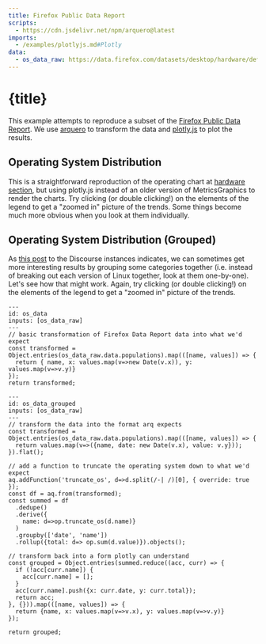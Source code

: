 ```yaml
---
title: Firefox Public Data Report
scripts:
  - https://cdn.jsdelivr.net/npm/arquero@latest
imports:
  - /examples/plotlyjs.md#Plotly
data:
  - os_data_raw: https://data.firefox.com/datasets/desktop/hardware/default/osName/index.json
---
```


# {title}

This example attempts to reproduce a subset of the [Firefox Public Data Report].
We use [arquero] to transform the data and [plotly.js] to plot the results.

[firefox public data report]: https://data.firefox.com/
[arquero]: https://uwdata.github.io/arquero
[plotly.js]: https://plotly.com/javascript/

## Operating System Distribution

This is a straightforward reproduction of the operating chart at [hardware section], but using plotly.js instead of an older version of MetricsGraphics to render the charts.
Try clicking (or double clicking!) on the elements of the legend to get a "zoomed in" picture of the trends.
Some things become much more obvious when you look at them individually.

<Plotly data={os_data} />

[hardware section]: https://data.firefox.com/dashboard/hardware

## Operating System Distribution (Grouped)

As [this post] to the Discourse instances indicates, we can sometimes get more interesting results by grouping some categories together (i.e. instead of breaking out each version of Linux together, look at them one-by-one).
Let's see how that might work.
Again, try clicking (or double clicking!) on the elements of the legend to get a "zoomed in" picture of the trends.

[this post]: https://discourse.mozilla.org/t/some-hardware-reports-could-yield-more-interesting-information-than-they-currently-do/49462

<Plotly data={os_data_grouped} />

```{code-cell} js
---
id: os_data
inputs: [os_data_raw]
---
// basic transformation of Firefox Data Report data into what we'd expect
const transformed = Object.entries(os_data_raw.data.populations).map(([name, values]) => {
  return { name, x: values.map(v=>new Date(v.x)), y: values.map(v=>v.y)}
});
return transformed;
```

```{code-cell} js
---
id: os_data_grouped
inputs: [os_data_raw]
---
// transform the data into the format arq expects
const transformed = Object.entries(os_data_raw.data.populations).map(([name, values]) => {
  return values.map(v=>({name, date: new Date(v.x), value: v.y}));
}).flat();

// add a function to truncate the operating system down to what we'd expect
aq.addFunction('truncate_os', d=>d.split(/-| /)[0], { override: true });
const df = aq.from(transformed);
const summed = df
  .dedupe()
  .derive({
    name: d=>op.truncate_os(d.name)}
  )
  .groupby(['date', 'name'])
  .rollup({total: d=> op.sum(d.value)}).objects();

// transform back into a form plotly can understand
const grouped = Object.entries(summed.reduce((acc, curr) => {
  if (!acc[curr.name]) {
    acc[curr.name] = [];
  }
  acc[curr.name].push({x: curr.date, y: curr.total});
  return acc;
}, {})).map(([name, values]) => {
  return {name, x: values.map(v=>v.x), y: values.map(v=>v.y)}
});

return grouped;
```
